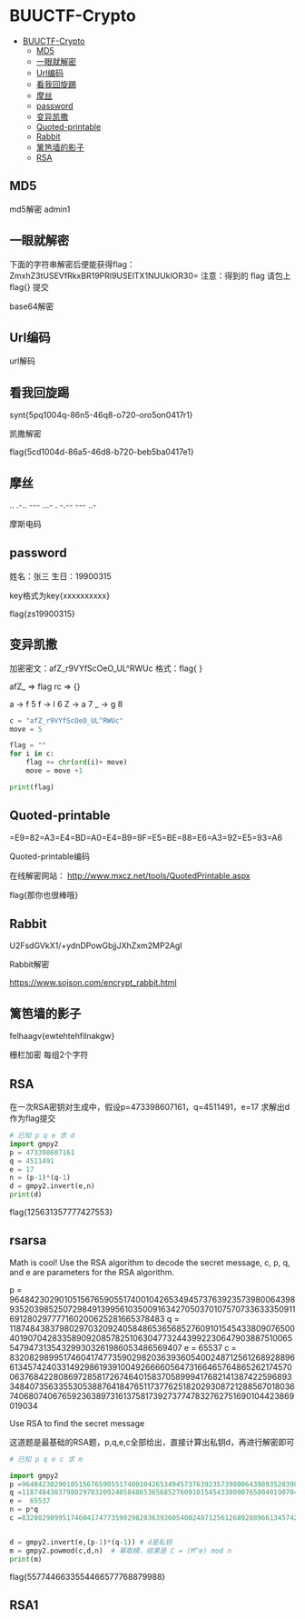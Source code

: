 # BUUCTF-Crypto

- [BUUCTF-Crypto](#BUUCTF-Crypto)
    - [MD5](#MD5)
    - [一眼就解密](#一眼就解密)
    - [Url编码](#Url编码)
    - [看我回旋踢](#看我回旋踢)
    - [摩丝](#摩丝)
    - [password](#password)
    - [变异凯撒](#变异凯撒)
    - [Quoted-printable](#Quoted-printable)
    - [Rabbit](#Rabbit)
    - [篱笆墙的影子](#篱笆墙的影子)
    - [RSA](#RSA)


## MD5

md5解密 admin1

## 一眼就解密

下面的字符串解密后便能获得flag：ZmxhZ3tUSEVfRkxBR19PRl9USElTX1NUUklOR30= 注意：得到的 flag 请包上 flag{} 提交

base64解密

## Url编码

url解码

## 看我回旋踢

synt{5pq1004q-86n5-46q8-o720-oro5on0417r1}

凯撒解密

flag{5cd1004d-86a5-46d8-b720-beb5ba0417e1}

## 摩丝

.. .-.. --- ...- . -.-- --- ..-

摩斯电码

## password

姓名：张三
生日：19900315

key格式为key{xxxxxxxxxx}

flag{zs19900315}

## 变异凯撒

加密密文：afZ_r9VYfScOeO_UL^RWUc
格式：flag{ }

afZ_ => flag
rc => {}

a -> f 5
f -> l 6
Z -> a 7
_ -> g 8

```py
c = "afZ_r9VYfScOeO_UL^RWUc"
move = 5

flag = ""
for i in c:
    flag += chr(ord(i)+ move)
    move = move +1

print(flag)
```

## Quoted-printable

=E9=82=A3=E4=BD=A0=E4=B9=9F=E5=BE=88=E6=A3=92=E5=93=A6

Quoted-printable编码

在线解密网站：
http://www.mxcz.net/tools/QuotedPrintable.aspx

flag{那你也很棒哦}

## Rabbit

U2FsdGVkX1/+ydnDPowGbjjJXhZxm2MP2AgI

Rabbit解密

https://www.sojson.com/encrypt_rabbit.html


## 篱笆墙的影子

felhaagv{ewtehtehfilnakgw}

栅栏加密 每组2个字符
## RSA

在一次RSA密钥对生成中，假设p=473398607161，q=4511491，e=17
求解出d作为flag提交

```py
# 已知 p q e 求 d
import gmpy2
p = 473398607161
q = 4511491
e = 17
n = (p-1)*(q-1)
d = gmpy2.invert(e,n)
print(d)
```

flag{125631357777427553}

## rsarsa

Math is cool! Use the RSA algorithm to decode the secret message, c, p, q, and e are parameters for the RSA algorithm.


p =  9648423029010515676590551740010426534945737639235739800643989352039852507298491399561035009163427050370107570733633350911691280297777160200625281665378483
q =  11874843837980297032092405848653656852760910154543380907650040190704283358909208578251063047732443992230647903887510065547947313543299303261986053486569407
e =  65537
c =  83208298995174604174773590298203639360540024871256126892889661345742403314929861939100492666605647316646576486526217457006376842280869728581726746401583705899941768214138742259689334840735633553053887641847651173776251820293087212885670180367406807406765923638973161375817392737747832762751690104423869019034

Use RSA to find the secret message

这道题是最基础的RSA题，p,q,e,c全部给出，直接计算出私钥d，再进行解密即可

```py
# 已知 p q e c 求 m

import gmpy2
p =9648423029010515676590551740010426534945737639235739800643989352039852507298491399561035009163427050370107570733633350911691280297777160200625281665378483
q =11874843837980297032092405848653656852760910154543380907650040190704283358909208578251063047732443992230647903887510065547947313543299303261986053486569407
e =  65537
n = p*q
c =83208298995174604174773590298203639360540024871256126892889661345742403314929861939100492666605647316646576486526217457006376842280869728581726746401583705899941768214138742259689334840735633553053887641847651173776251820293087212885670180367406807406765923638973161375817392737747832762751690104423869019034


d = gmpy2.invert(e,(p-1)*(q-1)) # d是私钥
m = gmpy2.powmod(c,d,n)  # 幂取模，结果是 C = (M^e) mod n
print(m)
```

flag{5577446633554466577768879988}

## RSA1